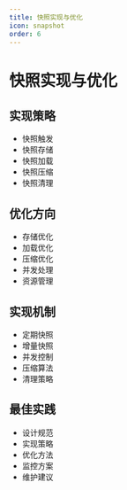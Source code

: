 ```yaml
---
title: 快照实现与优化
icon: snapshot
order: 6
---
```


# 快照实现与优化

## 实现策略
- 快照触发
- 快照存储
- 快照加载
- 快照压缩
- 快照清理

## 优化方向
- 存储优化
- 加载优化
- 压缩优化
- 并发处理
- 资源管理

## 实现机制
- 定期快照
- 增量快照
- 并发控制
- 压缩算法
- 清理策略

## 最佳实践
- 设计规范
- 实现策略
- 优化方法
- 监控方案
- 维护建议
